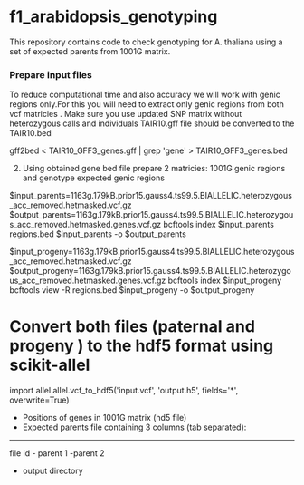 # f1_arabidopsis_genotyping
This repository contains code to check genotyping for A. thaliana using a set of expected parents from 1001G matrix. 

### Prepare input files
To reduce computational time and also accuracy we will work with genic regions only.For this you will need to extract only genic regions from both vcf matricies . Make sure you use updated SNP matrix without heterozygous calls and individuals
TAIR10.gff file should be converted to the TAIR10.bed

gff2bed < TAIR10_GFF3_genes.gff | grep 'gene' > TAIR10_GFF3_genes.bed

2) Using obtained gene bed file prepare 2 matricies: 1001G genic regions and genotype expected genic regions

$input_parents=1163g.179kB.prior15.gauss4.ts99.5.BIALLELIC.heterozygous_acc_removed.hetmasked.vcf.gz
$output_parents=1163g.179kB.prior15.gauss4.ts99.5.BIALLELIC.heterozygous_acc_removed.hetmasked.genes.vcf.gz
bcftools index $input_parents
  regions.bed $input_parents -o $output_parents


$input_progeny=1163g.179kB.prior15.gauss4.ts99.5.BIALLELIC.heterozygous_acc_removed.hetmasked.vcf.gz
$output_progeny=1163g.179kB.prior15.gauss4.ts99.5.BIALLELIC.heterozygous_acc_removed.hetmasked.genes.vcf.gz
bcftools index $input_progeny
bcftools view -R regions.bed $input_progeny -o $output_progeny

# Convert both files (paternal and progeny ) to the hdf5 format using scikit-allel
import allel
allel.vcf_to_hdf5('input.vcf', 'output.h5', fields='*', overwrite=True)



- Positions of genes in 1001G matrix (hd5 file)
- Expected parents file containing 3 columns (tab separated):
-----
file id - parent 1 -parent 2
- output directory
  
